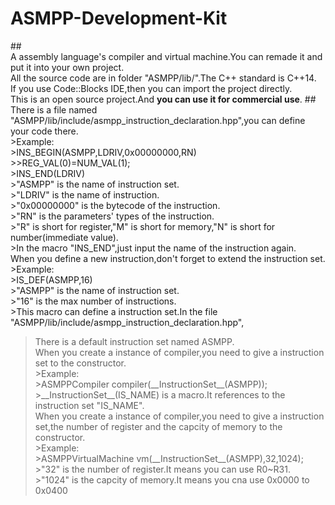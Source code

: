 # ASMPP-Development-Kit
##<Project Info>
<br>A assembly language's compiler and virtual machine.You can remade it and put it into your own project.
<br>All the source code are in folder "ASMPP/lib/".The C++ standard is C++14.
<br>If you use Code::Blocks IDE,then you can import the project directly.
<br>This is an open source project.And **you can use it for commercial use**.
##<How to use>
<br>There is a file named "ASMPP/lib/include/asmpp_instruction_declaration.hpp",you can define your code there.
  <br>>Example:
  <br>>INS_BEGIN(ASMPP,LDRIV,0x00000000,RN)
      <br>>>REG_VAL(0)=NUM_VAL(1);
  <br>>INS_END(LDRIV)
  <br>>"ASMPP" is the name of instruction set.
  <br>>"LDRIV" is the name of instruction.
  <br>>"0x00000000" is the bytecode of the instruction.
  <br>>"RN" is the parameters' types of the instruction.
  <br>>"R" is short for register,"M" is short for memory,"N" is short for number(immediate value).
  <br>>In the macro "INS_END",just input the name of the instruction again.
<br>When you define a new instruction,don't forget to extend the instruction set.
  <br>>Example:
  <br>>IS_DEF(ASMPP,16)
  <br>>"ASMPP" is the name of instruction set.
  <br>>"16" is the max number of instructions.
  <br>>This macro can define a instruction set.In the file "ASMPP/lib/include/asmpp_instruction_declaration.hpp",
  >There is a default instruction set named ASMPP.
<br>When you create a instance of compiler,you need to give a instruction set to the constructor.
  <br>>Example:
  <br>>ASMPPCompiler compiler(\_\_InstructionSet\_\_(ASMPP));
  <br>>\_\_InstructionSet\_\_(IS_NAME) is a macro.It references to the instruction set "IS_NAME".
<br>When you create a instance of compiler,you need to give a instruction set,the number of register and the capcity of memory to the constructor.
  <br>>Example:
  <br>>ASMPPVirtualMachine vm(\_\_InstructionSet\_\_(ASMPP),32,1024);
  <br>>"32" is the number of register.It means you can use R0~R31.
  <br>>"1024" is the capcity of memory.It means you cna use 0x0000 to 0x0400
